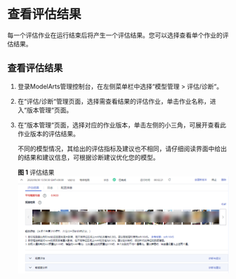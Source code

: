 # 查看评估结果<a name="modelarts_23_0124"></a>

每一个评估作业在运行结束后将产生一个评估结果。您可以选择查看单个作业的评估结果。

## 查看评估结果<a name="section1299620206143"></a>

1.  登录ModelArts管理控制台，在左侧菜单栏中选择“模型管理 \> 评估/诊断“。
2.  在“评估/诊断“管理页面，选择需查看结果的评估作业，单击作业名称，进入“版本管理“页面。
3.  在“版本管理“页面，选择对应的作业版本，单击左侧的小三角，可展开查看此作业版本的评估结果。

    不同的模型情况，其给出的评估指标及建议也不相同，请仔细阅读界面中给出的结果和建议信息，可根据诊断建议优化您的模型。

    **图 1**  评估结果<a name="fig1345591424"></a>  
    ![](figures/评估结果-32.png "评估结果-32")


